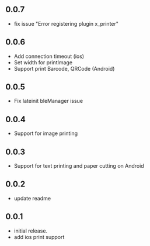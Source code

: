 ## 0.0.7

- fix issue "Error registering plugin x_printer"

## 0.0.6

- Add connection timeout (ios)
- Set width for printImage
- Support print Barcode, QRCode (Android)

## 0.0.5

- Fix lateinit bleManager issue

## 0.0.4

- Support for image printing

## 0.0.3

- Support for text printing and paper cutting on Android

## 0.0.2

- update readme

## 0.0.1

- initial release.
- add ios print support
